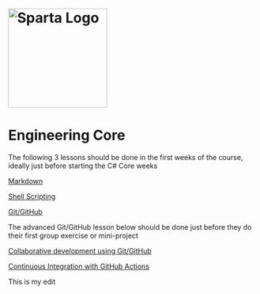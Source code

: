 # <img src="https://boolerang.co.uk/wp-content/uploads/job-manager-uploads/company_logo/2018/04/SG-Logo-Black.png" alt="Sparta Logo" width="200"/>

# Engineering Core

The following 3 lessons should be done in the first weeks of the course, ideally just before starting the C# Core weeks

[Markdown](./Markdown.md)  

[Shell Scripting](./ShellScripting.md)

[Git/GitHub](./Git_Intro.md)

The advanced Git/GitHub lesson below should be done just before they do their first group exercise or mini-project

[Collaborative development using Git/GitHub](./Git_Collaborative.md)

[Continuous Integration with GitHub Actions](./CI_GitHub_Actions/)

This is my edit